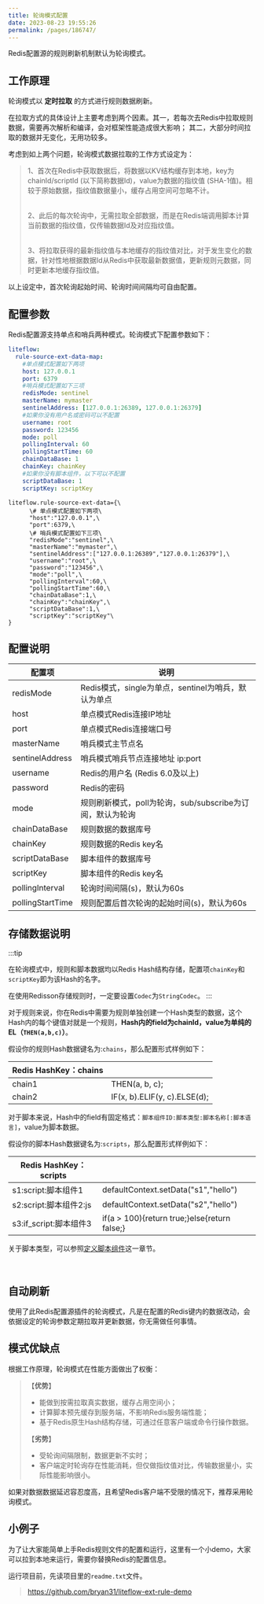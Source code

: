 ```yaml
---
title: 轮询模式配置
date: 2023-08-23 19:55:26
permalink: /pages/186747/
---
```


Redis配置源的规则刷新机制默认为轮询模式。

## 工作原理

轮询模式以 **定时拉取** 的方式进行规则数据刷新。

在拉取方式的具体设计上主要考虑到两个因素。其一，若每次去Redis中拉取规则数据，需要再次解析和编译，会对框架性能造成很大影响；
其二，大部分时间拉取的数据并无变化，无用功较多。

考虑到如上两个问题，轮询模式数据拉取的工作方式设定为：

>1、首次在Redis中获取数据后，将数据以KV结构缓存到本地，key为chainId/scriptId (以下简称数据Id)，value为数据的指纹值 (SHA-1值)。相较于原始数据，指纹值数据量小，缓存占用空间可忽略不计。
> 
>\
>2、此后的每次轮询中，无需拉取全部数据，而是在Redis端调用脚本计算当前数据的指纹值，仅传输数据Id及对应指纹值。
> 
> \
>3、将拉取获得的最新指纹值与本地缓存的指纹值对比，对于发生变化的数据，针对性地根据数据Id从Redis中获取最新数据值，更新规则元数据，同时更新本地缓存指纹值。

以上设定中，首次轮询起始时间、轮询时间间隔均可自由配置。


## 配置参数

Redis配置源支持单点和哨兵两种模式。轮询模式下配置参数如下：


<code-group>
  <code-block title="Yaml风格配置" active>

```yaml
liteflow:
  rule-source-ext-data-map:
    #单点模式配置如下两项
    host: 127.0.0.1
    port: 6379
    #哨兵模式配置如下三项
    redisMode: sentinel
    masterName: mymaster
    sentinelAddress: [127.0.0.1:26389, 127.0.0.1:26379]
    #如果你没有用户名或密码可以不配置
    username: root
    password: 123456
    mode: poll
    pollingInterval: 60
    pollingStartTime: 60
    chainDataBase: 1
    chainKey: chainKey
    #如果你没有脚本组件，以下可以不配置
    scriptDataBase: 1
    scriptKey: scriptKey
```

  </code-block>
  <code-block title="Properties风格配置">

```properties
liteflow.rule-source-ext-data={\
      \# 单点模式配置如下两项\
      "host":"127.0.0.1",\
      "port":6379,\
      \# 哨兵模式配置如下三项\
      "redisMode":"sentinel",\
      "masterName":"mymaster",\
      "sentinelAddress":["127.0.0.1:26389","127.0.0.1:26379"],\
      "username":"root",\
      "password":"123456",\
      "mode":"poll",\
      "pollingInterval":60,\
      "pollingStartTime":60,\
      "chainDataBase":1,\
      "chainKey":"chainKey",\
      "scriptDataBase":1,\
      "scriptKey":"scriptKey"\
}
```
  </code-block>

</code-group>



## 配置说明

| 配置项             | 说明                                    |
|-----------------|---------------------------------------|
| redisMode       | Redis模式，single为单点，sentinel为哨兵，默认为单点   |
| host            | 单点模式Redis连接IP地址                       |
| port            | 单点模式Redis连接端口号                        |
| masterName      | 哨兵模式主节点名                              |
| sentinelAddress | 哨兵模式哨兵节点连接地址 ip:port                  |
| username        | Redis的用户名 (Redis 6.0及以上)              |
| password        | Redis的密码                              |
| mode      | 规则刷新模式，poll为轮询，sub/subscribe为订阅，默认为轮询 |
| chainDataBase        | 规则数据的数据库号                             |
| chainKey     | 规则数据的Redis key名                       |
| scriptDataBase | 脚本组件的数据库号                             |
| scriptKey        | 脚本组件的Redis key名                       |
| pollingInterval | 轮询时间间隔(s)，默认为60s                      |
| pollingStartTime        | 规则配置后首次轮询的起始时间(s)，默认为60s              |


## 存储数据说明

:::tip

在轮询模式中，规则和脚本数据均以Redis Hash结构存储，配置项`chainKey`和`scriptKey`即为该Hash的名字。

在使用Redisson存储规则时，一定要设置`Codec`为`StringCodec`。
:::

对于规则来说，你在Redis中需要为规则单独创建一个Hash类型的数据，这个Hash内的每个键值对就是一个规则，**Hash内的field为chainId，value为单纯的EL（`THEN(a,b,c)`）**。

假设你的规则Hash数据键名为:`chains`，那么配置形式样例如下：


| Redis HashKey：chains |                              |
|----------------------| ---------------------------- |
| chain1               | THEN(a, b, c);               |
| chain2               | IF(x, b).ELIF(y, c).ELSE(d); |

对于脚本来说，Hash中的field有固定格式：`脚本组件ID:脚本类型:脚本名称[:脚本语言]`，value为脚本数据。

假设你的脚本Hash数据键名为:`scripts`，那么配置形式样例如下：

| Redis HashKey：scripts |                                              |
|-----------------------|----------------------------------------------|
| s1:script:脚本组件1       | defaultContext.setData("s1","hello")         |
| s2:script:脚本组件2:js    | defaultContext.setData("s2","hello")         |
| s3:if_script:脚本组件3    | if(a > 100){return true;}else{return false;} |

关于脚本类型，可以参照[定义脚本组件](/pages/81d53c/)这一章节。

<br>


## 自动刷新

使用了此Redis配置源插件的轮询模式，凡是在配置的Redis键内的数据改动，会依据设定的轮询参数定期拉取并更新数据，你无需做任何事情。


## 模式优缺点

根据工作原理，轮询模式在性能方面做出了权衡：

>【**优势**】
>
>* 能做到按需拉取真实数据，缓存占用空间小；
>* 计算脚本预先缓存到服务端，不影响Redis服务端性能；
>* 基于Redis原生Hash结构存储，可通过任意客户端或命令行操作数据。
>
> 【**劣势**】
>
>* 受轮询间隔限制，数据更新不实时；
>* 客户端定时轮询存在性能消耗，但仅做指纹值对比，传输数据量小，实际性能影响很小。

如果对数据数据延迟容忍度高，且希望Redis客户端不受限的情况下，推荐采用轮询模式。

## 小例子

为了让大家能简单上手Redis规则文件的配置和运行，这里有一个小demo，大家可以拉到本地来运行，需要你替换Redis的配置信息。

运行项目前，先读项目里的`readme.txt`文件。

> https://github.com/bryan31/liteflow-ext-rule-demo
